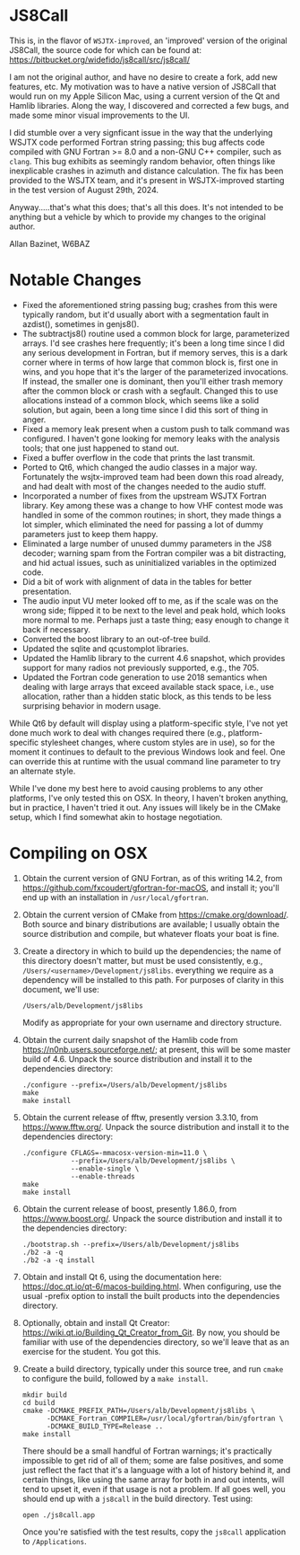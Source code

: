 # JS8Call

This is, in the flavor of `WSJTX-improved`, an 'improved' version of the original JS8Call, the source
code for which can be found at: https://bitbucket.org/widefido/js8call/src/js8call/

I am not the original author, and have no desire to create a fork, add new features, etc. My motivation
was to have a native version of JS8Call that would run on my Apple Silicon Mac, using a current version
of the Qt and Hamlib libraries. Along the way, I discovered and corrected a few bugs, and made some minor
visual improvements to the UI.

I did stumble over a very signficant issue in the way that the underlying WSJTX code performed Fortran
string passing; this bug affects code compiled with GNU Fortran >= 8.0 and a non-GNU C++ compiler, such
as `clang`. This bug exhibits as seemingly random behavior, often things like inexplicable crashes in
azimuth and distance calculation. The fix has been provided to the WSJTX team, and it's present in
WSJTX-improved starting in the test version of August 29th, 2024.

Anyway.....that's what this does; that's all this does. It's not intended to be anything but a vehicle
by which to provide my changes to the original author.

Allan Bazinet, W6BAZ

# Notable Changes

- Fixed the aforementioned string passing bug; crashes from this were typically random, but it'd
  usually abort with a segmentation fault in azdist(), sometimes in genjs8().
- The subtractjs8() routine used a common block for large, parameterized arrays. I'd see crashes
  here frequently; it's been a long time since I did any serious development in Fortran, but if
  memory serves, this is a dark corner where in terms of how large that common block is, first
  one in wins, and you hope that it's the larger of the parameterized invocations. If instead,
  the smaller one is dominant, then you'll either trash memory after the common block or crash
  with a segfault. Changed this to use allocations instead of a common block, which seems like
  a solid solution, but again, been a long time since I did this sort of thing in anger.
- Fixed a memory leak present when a custom push to talk command was configured. I haven't gone
  looking for memory leaks with the analysis tools; that one just happened to stand out.
- Fixed a buffer overflow in the code that prints the last transmit.
- Ported to Qt6, which changed the audio classes in a major way. Fortunately the wsjtx-improved
  team had been down this road already, and had dealt with most of the changes needed to the
  audio stuff.
- Incorporated a number of fixes from the upstream WSJTX Fortran library. Key among these was a
  change to how VHF contest mode was handled in some of the common routines; in short, they made
  things a lot simpler, which eliminated the need for passing a lot of dummy parameters just to
  keep them happy.
- Eliminated a large number of unused dummy parameters in the JS8 decoder; warning spam from the
  Fortran compiler was a bit distracting, and hid actual issues, such as uninitialized variables
  in the optimized code.
- Did a bit of work with alignment of data in the tables for better presentation.
- The audio input VU meter looked off to me, as if the scale was on the wrong side; flipped it to
  be next to the level and peak hold, which looks more normal to me. Perhaps just a taste thing;
  easy enough to change it back if necessary.
- Converted the boost library to an out-of-tree build.
- Updated the sqlite and qcustomplot libraries.
- Updated the Hamlib library to the current 4.6 snapshot, which provides support for many radios
  not previously supported, e.g., the 705.
- Updated the Fortran code generation to use 2018 semantics when dealing with large arrays that
  exceed available stack space, i.e., use allocation, rather than a hidden static block, as this
  tends to be less surprising behavior in modern usage.

While Qt6 by default will display using a platform-specific style, I've not yet done much work to
deal with changes required there (e.g., platform-specific stylesheet changes, where custom styles
are in use), so for the moment it continues to default to the previous Windows look and feel. One
can override this at runtime with the usual command line parameter to try an alternate style.

While I've done my best here to avoid causing problems to any other platforms, I've only tested
this on OSX. In theory, I haven't broken anything, but in practice, I haven't tried it out. Any
issues will likely be in the CMake setup, which I find somewhat akin to hostage negotiation.

# Compiling on OSX

1. Obtain the current version of GNU Fortran, as of this writing 14.2, from https://github.com/fxcoudert/gfortran-for-macOS,
   and install it; you'll end up with an installation in `/usr/local/gfortran`.

2. Obtain the current version of CMake from https://cmake.org/download/. Both source and binary
   distributions are available; I usually obtain the source distribution and compile, but whatever
   floats your boat is fine.

3. Create a directory in which to build up the dependencies; the name of this directory doesn't matter,
   but must be used consistently, e.g., `/Users/<username>/Development/js8libs`. everything we require
   as a dependency will be installed to this path. For purposes of clarity in this document, we'll use:
   ```
   /Users/alb/Development/js8libs
   ```
   Modify as appropriate for your own username and directory structure.

4. Obtain the current daily snapshot of the Hamlib code from https://n0nb.users.sourceforge.net/; at
   present, this will be some master build of 4.6. Unpack the source distribution and install it to the
   dependencies directory:
   ```
   ./configure --prefix=/Users/alb/Development/js8libs
   make
   make install
   ```

5. Obtain the current release of fftw, presently version 3.3.10, from https://www.fftw.org/. Unpack the
   source distribution and install it to the dependencies directory:
   ```
   ./configure CFLAGS=-mmacosx-version-min=11.0 \
               --prefix=/Users/alb/Development/js8libs \
               --enable-single \
               --enable-threads
   make
   make install
   ```

6. Obtain the current release of boost, presently 1.86.0, from https://www.boost.org/. Unpack the source
   distribution and install it to the dependencies directory:
   ```
   ./bootstrap.sh --prefix=/Users/alb/Development/js8libs
   ./b2 -a -q
   ./b2 -a -q install
   ```

7. Obtain and install Qt 6, using the documentation here: https://doc.qt.io/qt-6/macos-building.html.
   When configuring, use the usual -prefix option to install the built products into the dependencies
   directory.

8. Optionally, obtain and install Qt Creator: https://wiki.qt.io/Building_Qt_Creator_from_Git. By
   now, you should be familiar with use of the dependencies directory, so we'll leave that as an
   exercise for the student. You got this.

9. Create a build directory, typically under this source tree, and run `cmake` to configure the build,
   followed by a `make install`.
   ```
   mkdir build
   cd build
   cmake -DCMAKE_PREFIX_PATH=/Users/alb/Development/js8libs \
         -DCMAKE_Fortran_COMPILER=/usr/local/gfortran/bin/gfortran \
         -DCMAKE_BUILD_TYPE=Release ..
   make install
   ```
   There should be a small handful of Fortran warnings; it's practically impossible to get rid of all
   of them; some are false positives, and some just reflect the fact that it's a language with a lot
   of history behind it, and certain things, like using the same array for both in and out intents,
   will tend to upset it, even if that usage is not a problem. If all goes well, you should end up
   with a `js8call` in the build directory. Test using:
   ```
   open ./js8call.app
   ```
   Once you're satisfied with the test results, copy the `js8call` application to `/Applications`.



